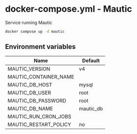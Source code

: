 # docker-compose.yml - Mautic

Service running Mautic

```bash
docker compose up -d mautic
```

## Environment variables

| **Name**              | **Default** |
| --------------------- | ----------- |
| MAUTIC_VERSION        | v4          |
| MAUTIC_CONTAINER_NAME |             |
| MAUTIC_DB_HOST        | mysql       |
| MAUTIC_DB_USER        | root        |
| MAUTIC_DB_PASSWORD    | root        |
| MAUTIC_DB_NAME        | mautic_db   |
| MAUTIC_RUN_CRON_JOBS  |             |
| MAUTIC_RESTART_POLICY | no          |
